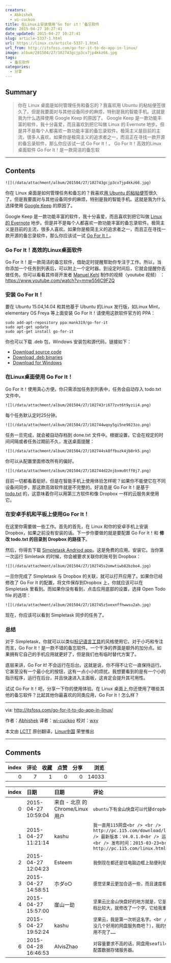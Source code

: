 ```yaml
---
creators:
  - Abhishek
  - wi-cuckoo
title: 在Linux上安装使用‘Go for it！’备忘软件
date: 2015-04-27 10:27:41
date_updated: 2015-04-27 10:27:41
slug: article-5337-1.html
url: https://linux.cn/article-5337-1.html
url_from: http://itsfoss.com/go-for-it-to-do-app-in-linux/
image: album/201504/27/102743gcjp3cv7jp4kkz66.jpg
tags:
  - 备忘软件
categories:
  - 分享
---
```


## Summary

> 你在 Linux 桌面是如何管理任务和备忘的？我喜欢用 Ubuntu 的粘帖便签很久了。但是我要面对与其他设备同步的麻烦，特别是我的智能手机。这就是我为什么选择使用 Google Keep 的原因了。 Google Keep 是一款功能丰富的软件，我十分喜爱，而且喜欢到把它叫做 Linux 的 Evernote 地步。但是并不是每个人都喜欢一款功能丰富的备忘录软件。极简主义是目前的主流，很多人喜欢。如果你是极简主义的追求者之一，而且正在寻找一款开源的备忘录软件，那么你应该试一试 Go For It！。 Go For It！高效的Linux桌面软件 Go For It！是一款简洁的备忘软

***

<!-- more -->

## Contents

`![](/data/attachment/album/201504/27/102743gcjp3cv7jp4kkz66.jpg)`

你在 Linux 桌面是如何管理任务和备忘的？我喜欢[用 Ubuntu 的粘帖便签](http://itsfoss.com/indicator-stickynotes-windows-like-sticky-note-app-for-ubuntu/)很久了。但是我要面对与其他设备同步的麻烦，特别是我的智能手机。这就是我为什么选择使用 [Google Keep](http://itsfoss.com/install-google-keep-ubuntu-1310/) 的原因了。

Google Keep 是一款功能丰富的软件，我十分喜爱，而且喜欢到把它叫做 [Linux 的 Evernote](http://itsfoss.com/5-evernote-alternatives-linux/) 地步。但是并不是每个人都喜欢一款功能丰富的备忘录软件。极简主义是目前的主流，很多人喜欢。如果你是极简主义的追求者之一，而且正在寻找一款开源的备忘录软件，那么你应该试一试 [Go For It！](http://manuel-kehl.de/projects/go-for-it/)。

### Go For It！高效的Linux桌面软件

Go For It！是一款简洁的备忘软件，借助定时提醒帮助你专注于工作。所以，当你添加一个任务到列表后，可以附上一个定时器。到设定时间后，它就会提醒你去做任务。你可以看看其帅哥开发者 [Manuel Kehl](http://manuel-kehl.de/about-me/) 制作的视频（youtube 视频） ： <https://www.youtube.com/watch?v=mnw556C9FZQ>

### 安装 Go For It！

要在 Ubuntu 15.04,14.04 和其他基于 Ubuntu 的Linux 发行版，如Linux Mint， elementary OS Freya 等上面安装 Go For It！请使用这款软件官方的 PPA：

```shell
sudo add-apt-repository ppa:mank319/go-for-it
sudo apt-get update
sudo apt-get install go-for-it
```

你也可以下载 .deb 包，Windows 安装包和源代码，链接如下：

* [Download source code](https://github.com/mank319/Go-For-It)
* [Download .deb binaries](https://launchpad.net/%7Emank319/+archive/ubuntu/go-for-it)
* [Download for Windows](http://manuel-kehl.de/projects/go-for-it/download-windows-version/)

### 在Linux桌面使用 Go For It！

Go For It！使用真心方便。你只需添加任务到列表中，任务会自动存入 todo.txt 文件中。

`![](/data/attachment/album/201504/27/102743ri677zvt6t9yzii4.png)`

每个任务默认定时25分钟。

`![](/data/attachment/album/201504/27/102744wqoy5gi5ne9823zo.png)`

任务一旦完成，就会被自动存档到 done.txt 文件中。根据设置，它会在规定的时间间隔或者任务过期前不久，发送桌面提醒：

`![](/data/attachment/album/201504/27/102744sk8ffbuzk4jb8rk5.png)`

你可以从配置里面修改所有的偏好。

`![](/data/attachment/album/201504/27/102744d22njbxmu0tff0j7.png)`

目前一切都看着挺好。但是在智能手机上使用体验怎样呢？如果你不能使它在不同设备间同步，那这款高效软件就是不完整的。好消息是 Go For It！是基于 [todo.txt](http://todotxt.com/) 的，这意味着你可以用第三方软件和像 Dropbox 一样的云服务来使用它。

### 在安卓手机和平板上使用Go For It！

在这里你需要做一些工作。首先的首先，在 Linux 和你的安卓手机上安装 Dropbox，如果之前没有安装的话。下一步你要做的就是要配置 Go For It！和 **修改 todo.txt 的目录到 Dropbox 的路径下**。

然后，你得去下载 [Simpletask Andriod app](https://play.google.com/store/apps/details?id=nl.mpcjanssen.todotxtholo&hl=en)。这是免费的应用。安装它。当你第一次运行 Simletask 的时候，你会被要求关联你的账号到 Dropbox：

`![](/data/attachment/album/201504/27/102745s2omwtiwb82bzbo4.jpg)`

一旦你完成了 Simpletask 与 Dropbox 的关联，就可以打开应用了。如果你已经修改了 Go For It 的配置，将文件保存到Dropbox 上，你就应该可以在 Simpletask 里看到。而如果你没有看到，点击应用底部的设置，选择 Open Todo file 的选项：

`![](/data/attachment/album/201504/27/102745z5xexnffhwwsu2ah.jpg)`

现在，你应该可以看到 Simpletask 同步的任务了。

### 总结

对于 Simpletask，你就可以以类似[标记语言工具](http://itsfoss.com/install-latex-ubuntu-1404/)的风格使用它。对于小巧和专注而言，Go For It！是一款不错的备忘软件。一个干净的界面是额外的加分点。如果拥有它自己的手机应用就更好了，但是我们也有临时替代方案了。

底层来讲，Go For It! 不会运行在后台。这就是说，你不得不让它一直保持运行。它甚至没有一个最小化的按钮，这有一点小小的烦扰。我想要看到的是有一个小的指示程序，运行在后台，并且快速进入主面板，这肯定会提升其可用性。

试试 Go For It！吧，分享一下你的使用体验。在 Linux 桌面上,你还使用了哪些其他的备忘软件？比起其他你最喜欢的同类应用，Go For It！怎么样？

---

via: <http://itsfoss.com/go-for-it-to-do-app-in-linux/>

作者：[Abhishek](http://itsfoss.com/author/abhishek/) 译者：[wi-cuckoo](https://github.com/wi-cuckoo) 校对：[wxy](https://github.com/wxy)

本文由 [LCTT](https://github.com/LCTT/TranslateProject) 原创翻译，[Linux中国](https://linux.cn/) 荣誉推出

***

## Comments


|   index |   评论 |   收藏 |   点赞 |   分享 |   浏览 |
|--------:|-------:|-------:|-------:|-------:|-------:|
|       0 |      7 |      1 |      0 |      0 |  14033 |

|   index | 日期                | 日期                             | 评论                                                                                                                                                                                                                                    |
|--------:|:--------------------|:---------------------------------|:----------------------------------------------------------------------------------------------------------------------------------------------------------------------------------------------------------------------------------------|
|       0 | 2015-04-27 10:59:04 | 来自 - 北京 的 Chrome/Linux 用户 | `ubuntu下有金山快盘可以代替dropbox`                                                                                                                                                                                                     |
|       1 | 2015-04-27 11:21:14 | kashu                            | `我一直用115网盘<br /> <br /> http://pc.115.com/download/linux/115yun_linux_v4.0.1.deb<br /> 最新版本：V4.0.1.0<br /> 运行环境：ubuntu 12.04LTS(含)以上<br /> 发布时间：2015-03-23<br /> <br /> 官方网站：http://pc.115.com/linux.html` |
|       2 | 2015-04-27 12:04:23 | Esteem                           | `我倒现在都还是往电脑边框上贴便利贴……习惯了。`                                                                                                                                                                                          |
|       3 | 2015-04-27 14:58:51 | 朩ダo○                           | `感觉坚果云更加合适一些，而且速度极快`                                                                                                                                                                                                  |
|       4 | 2015-04-27 15:57:00 | 崖山一劫                         | `坚果云比金山快盘好的地方就是，它是差异同步。我在金山快盘下，有个word文档比较大，就修改了一个字，它给我重新上传了一遍。`                                                                                                                |
|       5 | 2015-04-27 19:52:24 | kashu                            | `坚果云，我是第一次听这名字。<br /> 我是115的早期用户（那时国内好像还没几个好用的网盘服务商吧？），我的免费帐号现在有15TB的存储空间，估计是用不完了……`                                                                                  |
|       6 | 2015-04-28 16:46:53 | AlvisZhao                        | `对容量要求不高的话，网盘用seafile也不错，可以在终端下使用，还可以自己配置数据存储服务器。`                                                                                                                                             |
